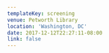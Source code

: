 ```yaml
---
templateKey: screening
venue: Petworth Library
location: 'Washington, DC'
date: 2017-12-12T22:27:11-08:00
link: false
---
```


